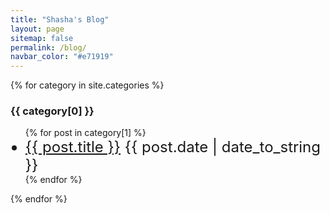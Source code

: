```yaml
---
title: "Shasha's Blog"
layout: page
sitemap: false
permalink: /blog/
navbar_color: "#e71919"
---
```


<!-- <ul>
  {% for post in site.posts %}
    <li>
      {{ post.date | date_to_string }}: <a href="{{ post.url }}">{{ post.title}}</a>
    </li>
  {% endfor %}
</ul> -->

<!-- {% for tag in site.tags %}

  <h3>{{ tag[0] }}</h3>
  <ul>
    {% for post in tag[1] %}
      <li><a href="{{ post.url }}">{{ post.title }}</a></li>
    {% endfor %}
  </ul>
{% endfor %} -->

{% for category in site.categories %}

  <h3>{{ category[0] }}</h3>
  <ul>
    {% for post in category[1] %}
      <li style="font-size: 18pt"><a href="{{ post.url }}">{{ post.title }}</a> <span class="float-right"> {{ post.date | date_to_string }} </span></li>
    {% endfor %}
  </ul>
{% endfor %}

<!-- <ul>
    {% for post in site.posts %}
        {% if post.categories contains "movies" %}
            <li>
                {{ post.date | date_to_string }}: <a href="{{ post.url }}">{{ post.title}}</a>
                {{ post.excerpt }}
            </li>
        {% endif %}
    {% endfor %}
</ul> -->
